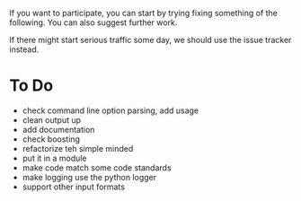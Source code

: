 If you want to participate, you can start by trying fixing something of the following. You can also suggest further work.

If there might start serious traffic some day, we should use the issue tracker instead.

# To Do #

  * check command line option parsing, add usage
  * clean output up
  * add documentation
  * check boosting
  * refactorize teh simple minded
  * put it in a module
  * make code match some code standards
  * make logging use the python logger
  * support other input formats